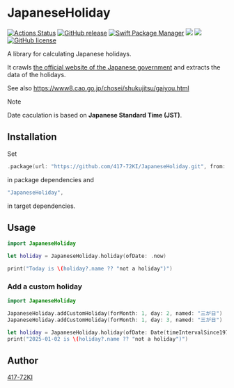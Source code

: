 # JapaneseHoliday
[![Actions Status](https://github.com/417-72KI/JapaneseHoliday/workflows/Test/badge.svg)](https://github.com/417-72KI/JapaneseHoliday/actions)
[![GitHub release](https://img.shields.io/github/release/417-72KI/JapaneseHoliday/all.svg)](https://github.com/417-72KI/JapaneseHoliday/releases)
[![Swift Package Manager](https://img.shields.io/badge/Swift%20Package%20Manager-6.0-brightgreen.svg)](https://github.com/apple/swift-package-manager)
[![](https://img.shields.io/endpoint?url=https%3A%2F%2Fswiftpackageindex.com%2Fapi%2Fpackages%2F417-72KI%2FJapaneseHoliday%2Fbadge%3Ftype%3Dswift-versions)](https://swiftpackageindex.com/417-72KI/JapaneseHoliday)
[![](https://img.shields.io/endpoint?url=https%3A%2F%2Fswiftpackageindex.com%2Fapi%2Fpackages%2F417-72KI%2FJapaneseHoliday%2Fbadge%3Ftype%3Dplatforms)](https://swiftpackageindex.com/417-72KI/JapaneseHoliday)
[![GitHub license](https://img.shields.io/badge/license-MIT-lightgrey.svg)](https://raw.githubusercontent.com/417-72KI/JapaneseHoliday/master/LICENSE)

A library for calculating Japanese holidays.

It crawls [the official website of the Japanese government](https://www8.cao.go.jp/chosei/shukujitsu/syukujitsu.csv) and extracts the data of the holidays.

See also https://www8.cao.go.jp/chosei/shukujitsu/gaiyou.html

> [!NOTE]
> Date caculation is based on **Japanese Standard Time (JST)**.

## Installation

Set

```swift
.package(url: "https://github.com/417-72KI/JapaneseHoliday.git", from: "1.2.0"),
```

in package dependencies and

```swift
"JapaneseHoliday",
```

in target dependencies.

## Usage

```swift
import JapaneseHoliday

let holiday = JapaneseHoliday.holiday(ofDate: .now)

print("Today is \(holiday?.name ?? "not a holiday")")
```

### Add a custom holiday

```swift
import JapaneseHoliday

JapaneseHoliday.addCustomHoliday(forMonth: 1, day: 2, named: "三が日")
JapaneseHoliday.addCustomHoliday(forMonth: 1, day: 3, named: "三が日")

let holiday = JapaneseHoliday.holiday(ofDate: Date(timeIntervalSince1970: 1735743600)) // 2025-01-02 00:00:00 GMT+9
print("2025-01-02 is \(holiday?.name ?? "not a holiday")")
```

## Author
[417-72KI](https://github.com/417-72KI)

